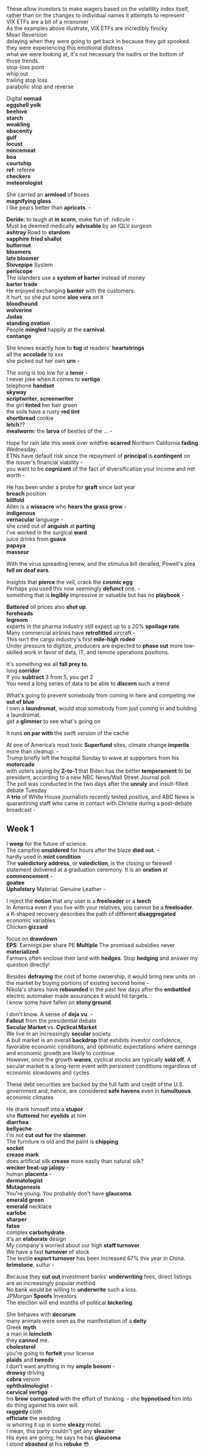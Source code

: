


These allow investors to make wagers based on the volatility index itself, rather than on the changes to individual names it attempts to represent  
VIX ETFs are a bit of a misnomer  
As the examples above illustrate, VIX ETFs are incredibly finicky  
Mean Reversion  
delaying when they were going to get back in because they got spooked.  
they were experiencing this emotional distress  
what we were looking at, it's not necessary the nadirs or the bottom of those trends.  
stop-loss point  
whip out  
trailing stop loss  
parabolic stop and reverse 

Digital **nomad**  
**eggshell** 
**yolk**  
**beehive**  
**starch**  
**weakling**  
**obscenity**  
**gulf**  
**locust**  
**mincemeat**  
**boa**  
**courtship**  
**ref**: referee  
**checkers**  
**meteorologist**  

She carried an **armload** of boxes   
**magnifying glass**  
I like pears better than **apricots**. -  

**Deride**: to laugh at **in scorn**, make fun of: ridicule -  
Must be deemed medically **advisable** by an IQLV surgeon  
**ashtray** 
Road to **stardom**  
**sapphire** 
**fried shallot**  
**butternut**  
**bloomers**  
**late bloomer**  
**Stovepipe** System  
**periscope**  
The islanders use a **system of barter** instead of money  
**barter trade**  
He enjoyed exchanging **banter** with the customers.  
It hurt, so she put some **aloe vera** on it  
**bloodhound**  
**wolverine**  
**Judas**  
**standing ovation**   
People **mingled** happily at the **carnival**.  
**contango** 

She knows exactly how to **tug** at readers' **heartstrings**  
all the **accolade** to xxx   
she picked out her own **urn** -  

The song is too low for a **tenor** -  
I never joke when it comes to **vertigo**  
telephone **handset**  
**skyway**   
**scriptwriter**, **screenwriter**  
the girl **tinted** her hair green  
the soils have a rusty **red tint**  
**shortbread** cookie  
**letch**??  
**mealworm**: the **larva** of beetles of the ... -  

Hope for rain late this week over wildfire-**scarred** Northern California **fading** Wednesday.  
ETNs have default risk since the repayment of **principal** is **contingent** on the issuer's financial viability -  
you want to be **cognizant** of the fact of diversification your income and net worth -    

He has been under a probe for **graft** since last year  
**breach** position  
**billfold**  
Allen is a **wiseacre** who **hears the grass grow** -  
**indigenous**  
**vernacular** language -  
she cried out of **anguish** at **parting**  
I've worked in the surgical **ward**  
juice drinks from **guava**  
**papaya**  
**masseur**  

With the virus spreading renew, and the stimulus bill derailed, Powell's plea **fell on** **deaf ears**. 

Insights that **pierce** the veil, crack the **cosmic egg**  
Perhaps you used this now seemingly **defunct** one. -  
something that is **legibly** impressive or valuable but has no **playbook** -  

**Battered** oil prices also **shot up**.  
**foreheads**  
**legroom**  
experts in the pharma industry still expect up to a 20% **spoilage rate**.  
Many commercial airlines have **retrofitted** aircraft -   
This isn’t the cargo industry's first **mile-high** **rodeo**  
Under pressure to digitize, producers are expected to **phase out** more low-skilled work in favor of data, IT, and remote operations positions.   

It's something we all **fall prey to**.   
long **corridor**  
If you **subtract** 3 from 5, you get 2  
You need a long series of data to be able to **discern** such a trend  

What's going to prevent somebody from coming in here and competing me **out of blue**  
I own a **laundromat**, would stop somebody from just coming in and building a laundromat.  
get a **glimmer** to see what's going on  

It runs **on par with** the swift version of the cache  

At one of America’s most toxic **Superfund** sites, climate change **imperils** more than cleanup. -  
Trump briefly left the hospital Sunday to wave at supporters from his **motorcade**  
with voters saying by **2-to-1** that Biden has the better **temperament** to be president, according to a new NBC News/Wall Street Journal poll.  
The poll was conducted in the two days after the **unruly** and insult-filled debate Tuesday  
A **trio** of White House journalists recently tested positive, and ABC News is quarantining staff who came in contact with Christie during a post-debate broadcast -  

## Week 1 
I **weep** for the future of science.  
The campfire **smoldered** for hours after the blaze **died out**. -  
hardly used in **mint condition**  
The **valedictory address**, or **valediction**, is the closing or farewell statement delivered at a graduation ceremony. It is an **oration** at **commencement** -  
**goatee**  
**Upholstery** Material: Genuine Leather -  

I reject the **notion** that any user is a **freeloader** or a **leech**  
In America even if you live with your relatives, you cannot be a **freeloader**.  
a K-shaped recovery describes the path of different **disaggregated** economic variables  
Chicken **gizzard**  

focus on **drawdown**  
**EPS**: Earnings per share 
PE **Multiple**
The promised subsidies never **materialized**.  
Farmers often enclose their land with **hedges**. 
Stop **hedging** and answer my question directly!  

Besides **defraying** the cost of home ownership, it would bring new units on the market by buying portions of existing second home -  
Nikola's shares have **rebounded** in the past few days after the **embattled** electric automaker made assurances it would hit targets.  
I know some have fallen on **stony ground**.

I don't know. A sense of **deja vu**. -  
**Fallout** from the presidential debate  
**Secular Market** vs. **Cyclical Market**  
We live in an increasingly **secular** society.  
A bull market is an overall **backdrop** that exhibits investor confidence, favorable economic conditions, and optimistic expectations where earnings and economic growth are likely to continue  
However, once the growth **wanes**, cyclical stocks are typically **sold off**. A secular market is a long-term event with persistent conditions regardless of economic slowdowns and cycles  

These debt securities are backed by the full faith and credit of the U.S. government and, hence, are considered **safe havens** even in **tumultuous** economic climates  

He drank himself into a **stupor**  
she **fluttered** her **eyelids** at him  
**diarrhea**  
**bellyache**  
I'm not **cut out for** the **slammer**.  
The furniture is old and the paint is **chipping**  
**socket**  
**crease mark**  
does artificial silk **crease** more easily than natural silk?  
**wecker** **beat-up** **jalopy** -  
human **placenta** -  
**dermatologist**  
**Mutagenesis**   
You're young. You probably don't have **glaucoma**.  
**emerald green**  
**emerald** necklace  
**earlobe**  
**sharper**  
**fatso**  
complex **carbohydrate**  
it's an **elaborate** design  
My company's worried about our high **staff turnover**.  
We have a fast **turnover** of stock  
The textile **export turnover** has been increased 67% this year in China.  
**brimstone**, sulfur -  

Because they **cut out** investment banks’ **underwriting** fees, direct listings are an increasingly popular method  
No bank would be willing to **underwrite** such a loss.  
JPMorgan **Spoofs** Investors  
The election will end months of political **bickering**.  

She behaves with **decorum**  
many animals were seen as the manifestation of a **deity**  
Greek **myth**  
a man in **loincloth**  
they **canned** me.  
**cholesterol**  
you're going to **forfeit** your license  
**plaids** and **tweeds**  
I don't want anything in my **ample** **bosom** -  
**drowsy** driving  
**cobra** venom  
**ophthalmologist** -  
**cervical** **vertigo**  
his **brow** **corrugated** with the effort of thinking. - 
she **hypnotised** him into do thing against his own will.  
**raggedy** cloth  
**officiate** the wedding  
is whoring it up in some **sleazy** motel.  
I mean, this party couldn't get any **sleazier**  
His eyes are going; he says he has **glaucoma**  
I stood **abashed** at his **rebuke** 😳  


